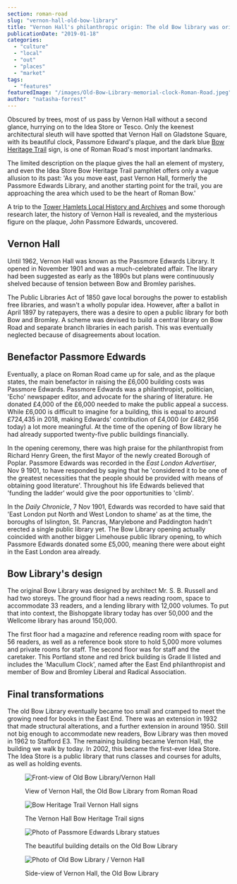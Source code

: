 ```yaml
---
section: roman-road
slug: "vernon-hall-old-bow-library"
title: "Vernon Hall's philanthropic origin: The old Bow library was originally known as the Passmore Edwards Library"
publicationDate: "2019-01-18"
categories: 
  - "culture"
  - "local"
  - "out"
  - "places"
  - "market"
tags: 
  - "features"
featuredImage: "/images/Old-Bow-Library-memorial-clock-Roman-Road.jpeg"
author: "natasha-forrest"
---
```


Obscured by trees, most of us pass by Vernon Hall without a second glance, hurrying on to the Idea Store or Tesco. Only the keenest architectural sleuth will have spotted that Vernon Hall on Gladstone Square, with its beautiful clock, Passmore Edward's plaque, and the dark blue [Bow Heritage Trail](https://romanroadlondon.com/on-the-trail-of-the-bow-heritage-trail/) sign, is one of Roman Road's most important landmarks.

The limited description on the plaque gives the hall an element of mystery, and even the Idea Store Bow Heritage Trail pamphlet offers only a vague allusion to its past: 'As you move east, past Vernon Hall, formerly the Passmore Edwards Library, and another starting point for the trail, you are approaching the area which used to be the heart of Roman Bow.'

A trip to the [Tower Hamlets Local History and Archives](https://www.ideastore.co.uk/local-history-visitor-information) and some thorough research later, the history of Vernon Hall is revealed, and the mysterious figure on the plaque, John Passmore Edwards, uncovered.

## Vernon Hall

Until 1962, Vernon Hall was known as the Passmore Edwards Library. It opened in November 1901 and was a much-celebrated affair. The library had been suggested as early as the 1890s but plans were continuously shelved because of tension between Bow and Bromley parishes.

The Public Libraries Act of 1850 gave local boroughs the power to establish free libraries, and wasn't a wholly popular idea. However, after a ballot in April 1897 by ratepayers, there was a desire to open a public library for both Bow and Bromley. A scheme was devised to build a central library on Bow Road and separate branch libraries in each parish. This was eventually neglected because of disagreements about location.

## Benefactor Passmore Edwards

Eventually, a place on Roman Road came up for sale, and as the plaque states, the main benefactor in raising the £6,000 building costs was Passmore Edwards. Passmore Edwards was a philanthropist, politician, 'Echo' newspaper editor, and advocate for the sharing of literature. He donated £4,000 of the £6,000 needed to make the public appeal a success. While £6,000 is difficult to imagine for a building, this is equal to around £724,435 in 2018, making Edwards' contribution of £4,000 (or £482,956 today) a lot more meaningful. At the time of the opening of Bow library he had already supported twenty-five public buildings financially.

In the opening ceremony, there was high praise for the philanthropist from Richard Henry Green, the first Mayor of the newly created Borough of Poplar. Passmore Edwards was recorded in the _East London Advertiser_, Nov 9 1901, to have responded by saying that he 'considered it to be one of the greatest necessities that the people should be provided with means of obtaining good literature'. Throughout his life Edwards believed that 'funding the ladder’ would give the poor opportunities to 'climb'.

In the _Daily Chronicle_, 7 Nov 1901, Edwards was recorded to have said that 'East London put North and West London to shame' as at the time, the boroughs of Islington, St. Pancras, Marylebone and Paddington hadn't erected a single public library yet. The Bow Library opening actually coincided with another bigger Limehouse public library opening, to which Passmore Edwards donated some £5,000, meaning there were about eight in the East London area already.

## Bow Library's design

The original Bow Library was designed by architect Mr. S. B. Russell and had two storeys. The ground floor had a news reading room, space to accommodate 33 readers, and a lending library with 12,000 volumes. To put that into context, the Bishopgate library today has over 50,000 and the Wellcome library has around 150,000.

The first floor had a magazine and reference reading room with space for 56 readers, as well as a reference book store to hold 5,000 more volumes and private rooms for staff. The second floor was for staff and the caretaker. This Portland stone and red brick building is Grade II listed and includes the 'Macullum Clock', named after the East End philanthropist and member of Bow and Bromley Liberal and Radical Association.

## Final transformations

The old Bow Library eventually became too small and cramped to meet the growing need for books in the East End. There was an extension in 1932 that made structural alterations, and a further extension in around 1950. Still not big enough to accommodate new readers, Bow Library was then moved in 1962 to Stafford E3. The remaining building became Vernon Hall, the building we walk by today. In 2002, this became the first-ever Idea Store. The Idea Store is a public library that runs classes and courses for adults, as well as holding events.

<figure>

![Front-view of Old Bow Library/Vernon Hall](/images/Old-Bow-Library-Roman-Road-2.jpg)

<figcaption>

View of Vernon Hall, the Old Bow Library from Roman Road

</figcaption>

</figure>

<figure>

![Bow Heritage Trail Vernon Hall signs](/images/Old-Bow-Library-Roman-Road-12-2.jpg)

<figcaption>

The Vernon Hall Bow Heritage Trail signs

</figcaption>

</figure>

<figure>

![Photo of Passmore Edwards Library statues](/images/Old-Bow-Library-Roman-Road-10.jpg)

<figcaption>

The beautiful building details on the Old Bow Library

</figcaption>

</figure>

<figure>

![Photo of Old Bow Library / Vernon Hall](/images/Old-Bow-Library-Roman-Road1.jpg)

<figcaption>

Side-view of Vernon Hall, the Old Bow Library

</figcaption>

</figure>
